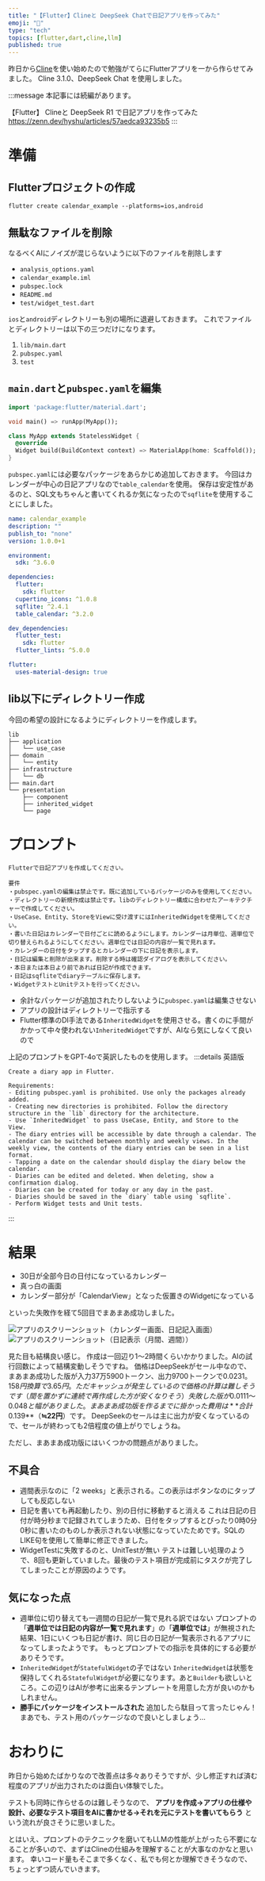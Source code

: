 ```yaml
---
title: "【Flutter】Clineと DeepSeek Chatで日記アプリを作ってみた"
emoji: "📖"
type: "tech"
topics: [flutter,dart,cline,llm]
published: true
---
```


昨日から[Cline](https://github.com/cline/cline)を使い始めたので勉強がてらにFlutterアプリを一から作らせてみました。
Cline 3.1.0、DeepSeek Chat を使用しました。

:::message
本記事には続編があります。

【Flutter】 Clineと DeepSeek R1 で日記アプリを作ってみた
https://zenn.dev/hyshu/articles/57aedca93235b5
:::

# 準備
## Flutterプロジェクトの作成
```
flutter create calendar_example --platforms=ios,android
```

## 無駄なファイルを削除
なるべくAIにノイズが混じらないように以下のファイルを削除します
* `analysis_options.yaml`
* `calendar_example.iml`
* `pubspec.lock`
* `README.md`
* `test/widget_test.dart`

`ios`と`android`ディレクトリーも別の場所に退避しておきます。
これでファイルとディレクトリーは以下の三つだけになります。
1. `lib/main.dart`
2. `pubspec.yaml`
3. `test`

## `main.dart`と`pubspec.yaml`を編集
```dart:main.dart
import 'package:flutter/material.dart';

void main() => runApp(MyApp());

class MyApp extends StatelessWidget {
  @override
  Widget build(BuildContext context) => MaterialApp(home: Scaffold());
}
```

`pubspec.yaml`には必要なパッケージをあらかじめ追加しておきます。
今回はカレンダーが中心の日記アプリなので`table_calendar`を使用。
保存は安定性があるのと、SQL文もちゃんと書いてくれるか気になったので`sqflite`を使用することにしました。
```dart:pubspec.yaml
name: calendar_example
description: ""
publish_to: "none"
version: 1.0.0+1

environment:
  sdk: ^3.6.0

dependencies:
  flutter:
    sdk: flutter
  cupertino_icons: ^1.0.8
  sqflite: ^2.4.1
  table_calendar: ^3.2.0

dev_dependencies:
  flutter_test:
    sdk: flutter
  flutter_lints: ^5.0.0

flutter:
  uses-material-design: true
```

## lib以下にディレクトリー作成
今回の希望の設計になるようにディレクトリーを作成します。
```
lib
├── application
│   └── use_case
├── domain
│   └── entity
├── infrastructure
│   └── db
├── main.dart
└── presentation
    ├── component
    ├── inherited_widget
    └── page
```

# プロンプト
```
Flutterで日記アプリを作成してください。

要件
・pubspec.yamlの編集は禁止です。既に追加しているパッケージのみを使用してください。
・ディレクトリーの新規作成は禁止です。libのディレクトリー構成に合わせたアーキテクチャーで作成してください。
・UseCase、Entity、StoreをViewに受け渡すにはInheritedWidgetを使用してください。
・書いた日記はカレンダーで日付ごとに読めるようにします。カレンダーは月単位、週単位で切り替えられるようにしてください。週単位では日記の内容が一覧で見れます。
・カレンダーの日付をタップするとカレンダーの下に日記を表示します。
・日記は編集と削除が出来ます。削除する時は確認ダイアログを表示してください。
・本日または本日より前であれば日記が作成できます。
・日記はsqfliteでdiaryテーブルに保存します。
・WidgetテストとUnitテストを行ってください。
```

* 余計なパッケージが追加されたりしないように`pubspec.yaml`は編集させない
* アプリの設計はディレクトリーで指示する
* Flutter標準のDI手法である`InheritedWidget`を使用させる。書くのに手間がかかって中々使われない`InheritedWidget`ですが、AIなら気にしなくて良いので

上記のプロンプトをGPT-4oで英訳したものを使用します。
:::details 英語版
```
Create a diary app in Flutter.

Requirements:
- Editing pubspec.yaml is prohibited. Use only the packages already added.
- Creating new directories is prohibited. Follow the directory structure in the `lib` directory for the architecture.
- Use `InheritedWidget` to pass UseCase, Entity, and Store to the View.
- The diary entries will be accessible by date through a calendar. The calendar can be switched between monthly and weekly views. In the weekly view, the contents of the diary entries can be seen in a list format.
- Tapping a date on the calendar should display the diary below the calendar.
- Diaries can be edited and deleted. When deleting, show a confirmation dialog.
- Diaries can be created for today or any day in the past.
- Diaries should be saved in the `diary` table using `sqflite`.
- Perform Widget tests and Unit tests.
```
:::

# 結果
* 30日が全部今日の日付になっているカレンダー
* 真っ白の画面
* カレンダー部分が「CalendarView」となった仮置きのWidgetになっている

といった失敗作を経て5回目でまあまあ成功しました。

![アプリのスクリーンショット（カレンダー画面、日記記入画面）](/images/phb83junjy.webp)
![アプリのスクリーンショット（日記表示（月間、週間））](/images/r2nu4iushu.webp)

見た目も結構良い感じ。
作成は一回辺り1〜2時間くらいかかりました。AIの試行回数によって結構変動しそうですね。
価格はDeepSeekがセール中なので、まあまあ成功した版が入力37万5900トークン、出力9700トークンで$0.0231。158円換算で3.65円。
ただキャッシュが発生しているので価格の計算は難しそうです（間を置かずに連続で再作成した方が安くなりそう）
失敗した版が$0.0111〜$0.048と幅がありました。
まあまあ成功版を作るまでに掛かった費用は**合計$0.139**（**≒22円**）です。
DeepSeekのセールは主に出力が安くなっているので、セールが終わっても2倍程度の値上がりでしょうね。

ただし、まあまあ成功版にはいくつかの問題点がありました。

## 不具合
* 週間表示なのに「2 weeks」と表示される。この表示はボタンなのにタップしても反応しない
* 日記を書いても再起動したり、別の日付に移動すると消える
これは日記の日付が時分秒まで記録されてしまうため、日付をタップするとぴったり0時0分0秒に書いたのものしか表示されない状態になっていたためです。SQLのLIKE句を使用して簡単に修正できました。
* WidgetTestに失敗するのと、UnitTestが無い
テストは難しい処理のようで、8回も更新していました。最後のテスト項目が完成前にタスクが完了してしまったことが原因のようです。

## 気になった点
* 週単位に切り替えても一週間の日記が一覧で見れる訳ではない
プロンプトの「**週単位では日記の内容が一覧で見れます**」の「**週単位では**」が無視された結果、1日にいくつも日記が書け、同じ日の日記が一覧表示されるアプリになってしまったようです。
もっとプロンプトでの指示を具体的にする必要がありそうです。
* `InheritedWidget`が`StatefulWidget`の子ではない
`InheritedWidget`は状態を保持してくれる`StatefulWidget`が必要になります。あと`Builder`も欲しいところ。この辺りはAIが参考に出来るテンプレートを用意した方が良いのかもしれません。
* **勝手にパッケージをインストールされた**
追加したら駄目って言ったじゃん！
まあでも、テスト用のパッケージなので良いとしましょう…

# おわりに
昨日から始めたばかりなので改善点は多々ありそうですが、少し修正すれば済む程度のアプリが出力されたのは面白い体験でした。

テストも同時に作らせるのは難しそうなので、
**アプリを作成→アプリの仕様や設計、必要なテスト項目をAIに書かせる→それを元にテストを書いてもらう**
という流れが良さそうに思いました。

とはいえ、プロンプトのテクニックを磨いてもLLMの性能が上がったら不要になることが多いので、まずはClineの仕組みを理解することが大事なのかなと思います。
幸いコード量もそこまで多くなく、私でも何とか理解できそうなので、ちょっとずつ読んでいきます。